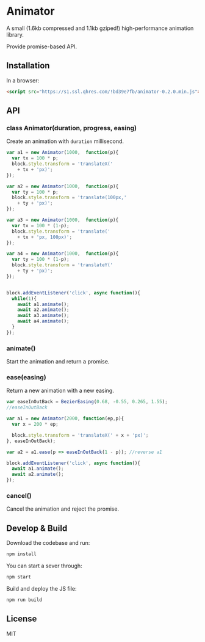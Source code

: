 # Animator

A small (1.6kb compressed and 1.1kb gziped!) high-performance animation library. 

Provide promise-based API.

## Installation

In a browser:

```html
<script src="https://s1.ssl.qhres.com/!bd39e7fb/animator-0.2.0.min.js"></script>
```

## API

### class Animator(duration, progress, easing)

Create an animation with `duration` millisecond.

```js
var a1 = new Animator(1000,  function(p){
  var tx = 100 * p;
  block.style.transform = 'translateX(' 
    + tx + 'px)';     
});

var a2 = new Animator(1000,  function(p){
  var ty = 100 * p;
  block.style.transform = 'translate(100px,' 
    + ty + 'px)';     
});

var a3 = new Animator(1000,  function(p){
  var tx = 100 * (1-p);
  block.style.transform = 'translate(' 
    + tx + 'px, 100px)';     
});

var a4 = new Animator(1000,  function(p){
  var ty = 100 * (1-p);
  block.style.transform = 'translateY('  
    + ty + 'px)';     
});


block.addEventListener('click', async function(){
  while(1){
    await a1.animate();
    await a2.animate();
    await a3.animate();
    await a4.animate();
  }
});
```

### animate()

Start the animation and return a promise.

### ease(easing)

Return a new animation with a new easing.

```js
var easeInOutBack = BezierEasing(0.68, -0.55, 0.265, 1.55);
//easeInOutBack

var a1 = new Animator(2000, function(ep,p){
  var x = 200 * ep;

  block.style.transform = 'translateX(' + x + 'px)';
}, easeInOutBack);

var a2 = a1.ease(p => easeInOutBack(1 - p)); //reverse a1

block.addEventListener('click', async function(){
  await a1.animate();
  await a2.animate();
});

```

### cancel()

Cancel the animation and reject the promise.

## Develop & Build

Download the codebase and run:

```bash
npm install
```

You can start a sever through:

```bash
npm start
```

Build and deploy the JS file:

```bash
npm run build
```

## License

MIT
